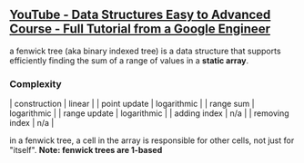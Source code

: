 ## [YouTube - Data Structures Easy to Advanced Course - Full Tutorial from a Google Engineer](https://youtu.be/RBSGKlAvoiM?t=20737)
a fenwick tree (aka binary indexed tree) is a data structure that supports efficiently finding the sum of a range of values in a **static array**.

### Complexity
| construction | linear |
| point update | logarithmic |
| range sum | logarithmic |
| range update | logarithmic |
| adding index | n/a |
| removing index | n/a |

in a fenwick tree, a cell in the array is responsible for other cells, not just for "itself".
**Note: fenwick trees are 1-based**
